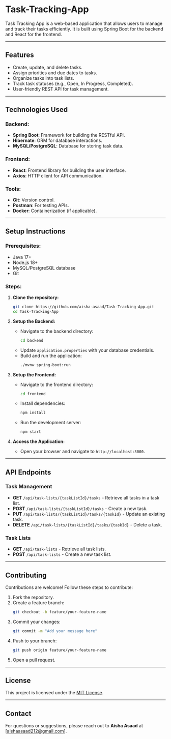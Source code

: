 # Task-Tracking-App

Task Tracking App is a web-based application that allows users to manage and track their tasks efficiently. 
It is built using Spring Boot for the backend and React for the frontend.

---

## **Features**

- Create, update, and delete tasks.
- Assign priorities and due dates to tasks.
- Organize tasks into task lists.
- Track task statuses (e.g., Open, In Progress, Completed).
- User-friendly REST API for task management.

---

## **Technologies Used**

### Backend:
- **Spring Boot**: Framework for building the RESTful API.
- **Hibernate**: ORM for database interactions.
- **MySQL/PostgreSQL**: Database for storing task data.

### Frontend:
- **React**: Frontend library for building the user interface.
- **Axios**: HTTP client for API communication.

### Tools:
- **Git**: Version control.
- **Postman**: For testing APIs.
- **Docker**: Containerization (if applicable).

---

## **Setup Instructions**

### Prerequisites:
- Java 17+
- Node.js 18+
- MySQL/PostgreSQL database
- Git

### Steps:

1. **Clone the repository:**
   ```bash
   git clone https://github.com/aisha-asaad/Task-Tracking-App.git
   cd Task-Tracking-App
   ```

2. **Setup the Backend:**
   - Navigate to the backend directory:
     ```bash
     cd backend
     ```
   - Update `application.properties` with your database credentials.
   - Build and run the application:
     ```bash
     ./mvnw spring-boot:run
     ```

3. **Setup the Frontend:**
   - Navigate to the frontend directory:
     ```bash
     cd frontend
     ```
   - Install dependencies:
     ```bash
     npm install
     ```
   - Run the development server:
     ```bash
     npm start
     ```

4. **Access the Application:**
   - Open your browser and navigate to `http://localhost:3000`.

---

## **API Endpoints**

### **Task Management**
- **GET** `/api/task-lists/{taskListId}/tasks` - Retrieve all tasks in a task list.
- **POST** `/api/task-lists/{taskListId}/tasks` - Create a new task.
- **PUT** `/api/task-lists/{taskListId}/tasks/{taskId}` - Update an existing task.
- **DELETE** `/api/task-lists/{taskListId}/tasks/{taskId}` - Delete a task.

### **Task Lists**
- **GET** `/api/task-lists` - Retrieve all task lists.
- **POST** `/api/task-lists` - Create a new task list.

---

## **Contributing**

Contributions are welcome! Follow these steps to contribute:

1. Fork the repository.
2. Create a feature branch:
   ```bash
   git checkout -b feature/your-feature-name
   ```
3. Commit your changes:
   ```bash
   git commit -m "Add your message here"
   ```
4. Push to your branch:
   ```bash
   git push origin feature/your-feature-name
   ```
5. Open a pull request.

---

## **License**

This project is licensed under the [MIT License](LICENSE).

---

## **Contact**

For questions or suggestions, please reach out to **Aisha Asaad** at [aishaasaad212@gmail.com].
